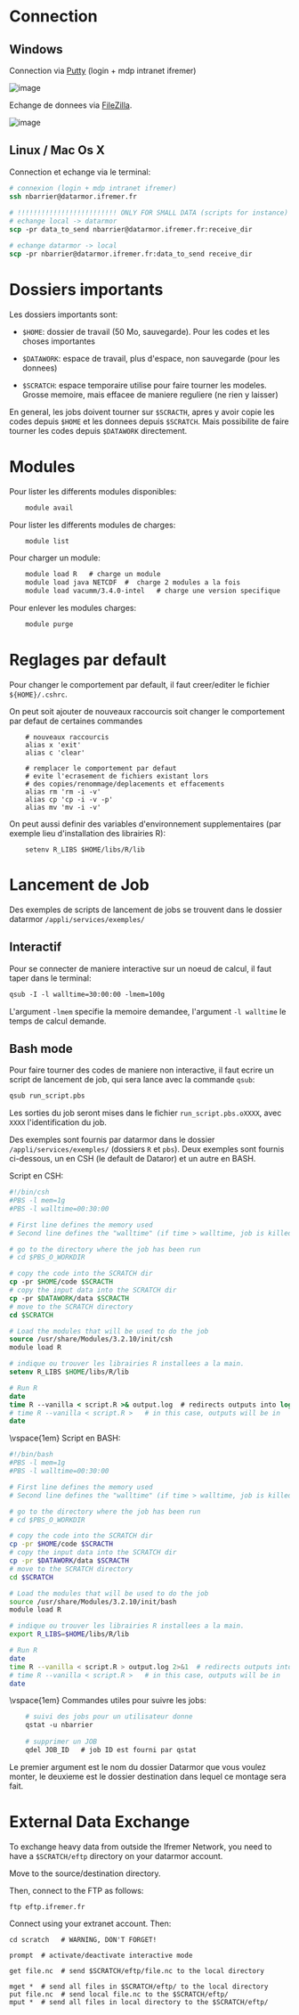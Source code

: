 
Connection
==========

Windows
-------

Connection via [Putty](https://www.putty.org/) (login + mdp intranet
ifremer)

![image](figs/Capture_putty.PNG)

Echange de donnees via [FileZilla](https://filezilla-project.org/).

![image](figs/filezilla_short.png)

Linux / Mac Os X
----------------

Connection et echange via le terminal:

``` {.csh language="csh"}
# connexion (login + mdp intranet ifremer)
ssh nbarrier@datarmor.ifremer.fr
    
# !!!!!!!!!!!!!!!!!!!!!!!!! ONLY FOR SMALL DATA (scripts for instance)
# echange local -> datarmor
scp -pr data_to_send nbarrier@datarmor.ifremer.fr:receive_dir

# echange datarmor -> local
scp -pr nbarrier@datarmor.ifremer.fr:data_to_send receive_dir
```

Dossiers importants
===================

Les dossiers importants sont:

-   `$HOME`: dossier de travail (50 Mo, sauvegarde). Pour les codes et
    les choses importantes

-   `$DATAWORK`: espace de travail, plus d'espace, non sauvegarde (pour
    les donnees)

-   `$SCRATCH`: espace temporaire utilise pour faire tourner les
    modeles. Grosse memoire, mais effacee de maniere reguliere (ne rien
    y laisser)

En general, les jobs doivent tourner sur `$SCRACTH`, apres y avoir copie
les codes depuis `$HOME` et les donnees depuis `$SCRATCH`. Mais
possibilite de faire tourner les codes depuis `$DATAWORK` directement.

Modules
=======

Pour lister les differents modules disponibles:

``` {.csh language="csh"}
    module avail
```

Pour lister les differents modules de charges:

``` {.csh language="csh"}
    module list
```

Pour charger un module:

``` {.csh language="csh"}
    module load R   # charge un module
    module load java NETCDF  #  charge 2 modules a la fois
    module load vacumm/3.4.0-intel   # charge une version specifique
```

Pour enlever les modules charges:

``` {.csh language="csh"}
    module purge
```

Reglages par default
====================

Pour changer le comportement par default, il faut creer/editer le
fichier `${HOME}/.cshrc`.

On peut soit ajouter de nouveaux raccourcis soit changer le comportement
par defaut de certaines commandes

        # nouveaux raccourcis
        alias x 'exit'
        alias c 'clear'
        
        # remplacer le comportement par defaut
        # evite l'ecrasement de fichiers existant lors
        # des copies/renommage/deplacements et effacements
        alias rm 'rm -i -v'
        alias cp 'cp -i -v -p'
        alias mv 'mv -i -v'

On peut aussi definir des variables d'environnement supplementaires (par
exemple lieu d'installation des librairies R):

        setenv R_LIBS $HOME/libs/R/lib

Lancement de Job
================

Des exemples de scripts de lancement de jobs se trouvent dans le dossier
datarmor `/appli/services/exemples/`

Interactif
----------

Pour se connecter de maniere interactive sur un noeud de calcul, il faut
taper dans le terminal:

``` {.csh language="csh"}
qsub -I -l walltime=30:00:00 -lmem=100g
```

L'argument `-lmem` specifie la memoire demandee, l'argument
`-l walltime` le temps de calcul demande.

Bash mode
---------

Pour faire tourner des codes de maniere non interactive, il faut ecrire
un script de lancement de job, qui sera lance avec la commande `qsub`:

``` {.csh language="csh"}
qsub run_script.pbs
```

Les sorties du job seront mises dans le fichier `run_script.pbs.oXXXX`,
avec `XXXX` l'identification du job.

Des exemples sont fournis par datarmor dans le dossier
`/appli/services/exemples/` (dossiers `R` et `pbs`). Deux exemples sont
fournis ci-dessous, un en CSH (le default de Dataror) et un autre en
BASH.

Script en CSH:

``` {.csh language="csh"}
#!/bin/csh
#PBS -l mem=1g
#PBS -l walltime=00:30:00

# First line defines the memory used
# Second line defines the "walltime" (if time > walltime, job is killed)

# go to the directory where the job has been run
# cd $PBS_O_WORKDIR

# copy the code into the SCRATCH dir
cp -pr $HOME/code $SCRACTH
# copy the input data into the SCRATCH dir
cp -pr $DATAWORK/data $SCRACTH
# move to the SCRATCH directory
cd $SCRATCH

# Load the modules that will be used to do the job
source /usr/share/Modules/3.2.10/init/csh
module load R

# indique ou trouver les librairies R installees a la main.
setenv R_LIBS $HOME/libs/R/lib

# Run R
date
time R --vanilla < script.R >& output.log  # redirects outputs into log
# time R --vanilla < script.R >   # in this case, outputs will be in 
date
```

\vspace{1em}
Script en BASH:

``` {.bash language="bash"}
#!/bin/bash
#PBS -l mem=1g
#PBS -l walltime=00:30:00

# First line defines the memory used
# Second line defines the "walltime" (if time > walltime, job is killed)

# go to the directory where the job has been run
# cd $PBS_O_WORKDIR

# copy the code into the SCRATCH dir
cp -pr $HOME/code $SCRACTH
# copy the input data into the SCRATCH dir
cp -pr $DATAWORK/data $SCRACTH
# move to the SCRATCH directory
cd $SCRATCH

# Load the modules that will be used to do the job
source /usr/share/Modules/3.2.10/init/bash
module load R

# indique ou trouver les librairies R installees a la main.
export R_LIBS=$HOME/libs/R/lib

# Run R
date
time R --vanilla < script.R > output.log 2>&1  # redirects outputs into log
# time R --vanilla < script.R >   # in this case, outputs will be in 
date
```

\vspace{1em}
Commandes utiles pour suivre les jobs:

``` {.csh language="csh"}
    # suivi des jobs pour un utilisateur donne
    qstat -u nbarrier
    
    # supprimer un JOB
    qdel JOB_ID   # job ID est fourni par qstat
```

Le premier argument est le nom du dossier Datarmor que vous voulez
monter, le deuxieme est le dossier destination dans lequel ce montage
sera fait.

External Data Exchange
======================

To exchange heavy data from outside the Ifremer Network, you need to
have a `$SCRATCH/eftp` directory on your datarmor account.

Move to the source/destination directory.

Then, connect to the FTP as follows:

    ftp eftp.ifremer.fr

Connect using your extranet account. Then:

    cd scratch   # WARNING, DON'T FORGET!

    prompt  # activate/deactivate interactive mode

    get file.nc  # send $SCRATCH/eftp/file.nc to the local directory

    mget *  # send all files in $SCRATCH/eftp/ to the local directory
    put file.nc  # send local file.nc to the $SCRATCH/eftp/
    mput *  # send all files in local directory to the $SCRATCH/eftp/
